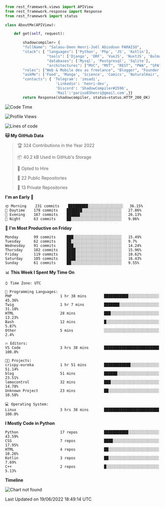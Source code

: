 ###
```python
from rest_framework.views import APIView
from rest_framework.response import Response
from rest_framework import status

class AboutMe(APIView):

    def get(self, request):

        shadowcompiler= {
        "fullName": "Salaou-Deen Henri-Joël Abiodoun PARAISO",
        "stack": { "languages": ['Python', 'Php', 'JS', 'Kotlin'],
                   "tools": ['Django', 'DRF', 'VueJS', 'NuxtJS', 'Bulma', 'Beufy'],
                   "databases": ['Mysql', 'Postgresql', 'Sqlite'],
                   "architectures": ["MVC", "MVT", "REST", "PWA", "SPA"]},        
        "roles": ["Web & Mobile dev as freelance", "Blogger", "Founder at @henrid3v", "Mentor"],
        "askMe": ['Food', 'Manga', 'Science', 'Comics', 'NaturalHair', 'Photography', 'Tech', 'Programming'],
        "contacts": { 'Telegram': 'imsadi',
                       'Linkedin': 'henri-dev',
                       'Discord': 'ShadowCompiler#2596',
                       'Mail':'pariso03henri@gmail.com',}}
        return Response(shadowcompiler, status=status.HTTP_200_OK)

```                    

<!--START_SECTION:waka-->
![Code Time](http://img.shields.io/badge/Code%20Time-0%20secs-blue)

![Profile Views](http://img.shields.io/badge/Profile%20Views-3-blue)

![Lines of code](https://img.shields.io/badge/From%20Hello%20World%20I%27ve%20Written-57%20Thousand%20lines%20of%20code-blue)

**🐱 My GitHub Data** 

> 🏆 324 Contributions in the Year 2022
 > 
> 📦 40.2 kB Used in GitHub's Storage 
 > 
> 💼 Opted to Hire
 > 
> 📜 22 Public Repositories 
 > 
> 🔑 13 Private Repositories  
 > 
**I'm an Early 🐤** 

```text
🌞 Morning    231 commits    █████████░░░░░░░░░░░░░░░░   36.15% 
🌆 Daytime    178 commits    ███████░░░░░░░░░░░░░░░░░░   27.86% 
🌃 Evening    167 commits    ██████░░░░░░░░░░░░░░░░░░░   26.13% 
🌙 Night      63 commits     ██░░░░░░░░░░░░░░░░░░░░░░░   9.86%

```
📅 **I'm Most Productive on Friday** 

```text
Monday       99 commits     ███░░░░░░░░░░░░░░░░░░░░░░   15.49% 
Tuesday      62 commits     ██░░░░░░░░░░░░░░░░░░░░░░░   9.7% 
Wednesday    91 commits     ███░░░░░░░░░░░░░░░░░░░░░░   14.24% 
Thursday     102 commits    ████░░░░░░░░░░░░░░░░░░░░░   15.96% 
Friday       119 commits    ████░░░░░░░░░░░░░░░░░░░░░   18.62% 
Saturday     105 commits    ████░░░░░░░░░░░░░░░░░░░░░   16.43% 
Sunday       61 commits     ██░░░░░░░░░░░░░░░░░░░░░░░   9.55%

```


📊 **This Week I Spent My Time On** 

```text
⌚︎ Time Zone: UTC

💬 Programming Languages: 
PHP                      1 hr 38 mins        ███████████░░░░░░░░░░░░░░   45.36% 
Twig                     1 hr 7 mins         ███████░░░░░░░░░░░░░░░░░░   31.18% 
HTML                     28 mins             ███░░░░░░░░░░░░░░░░░░░░░░   13.23% 
Bash                     12 mins             █░░░░░░░░░░░░░░░░░░░░░░░░   5.87% 
Other                    5 mins              ░░░░░░░░░░░░░░░░░░░░░░░░░   2.4%

🔥 Editors: 
VS Code                  3 hrs 38 mins       █████████████████████████   100.0%

🐱‍💻 Projects: 
crispy-eureka            1 hr 51 mins        ████████████░░░░░░░░░░░░░   51.14% 
blog                     51 mins             ██████░░░░░░░░░░░░░░░░░░░   23.51% 
lemocontrol              32 mins             ███░░░░░░░░░░░░░░░░░░░░░░   14.78% 
Unknown Project          23 mins             ██░░░░░░░░░░░░░░░░░░░░░░░   10.58%

💻 Operating System: 
Linux                    3 hrs 38 mins       █████████████████████████   100.0%

```

**I Mostly Code in Python** 

```text
Python                   17 repos            ███████████░░░░░░░░░░░░░░   43.59% 
CSS                      7 repos             ████░░░░░░░░░░░░░░░░░░░░░   17.95% 
HTML                     4 repos             ██░░░░░░░░░░░░░░░░░░░░░░░   10.26% 
Kotlin                   3 repos             ██░░░░░░░░░░░░░░░░░░░░░░░   7.69% 
C++                      2 repos             █░░░░░░░░░░░░░░░░░░░░░░░░   5.13%

```


**Timeline**

![Chart not found](https://raw.githubusercontent.com/shadowcompiler/shadowcompiler/main/charts/bar_graph.png) 


 Last Updated on 19/06/2022 18:49:14 UTC
<!--END_SECTION:waka-->
